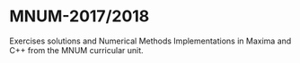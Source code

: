 # MNUM-2017/2018
Exercises solutions and Numerical Methods Implementations in Maxima and C++ from the MNUM curricular unit.

